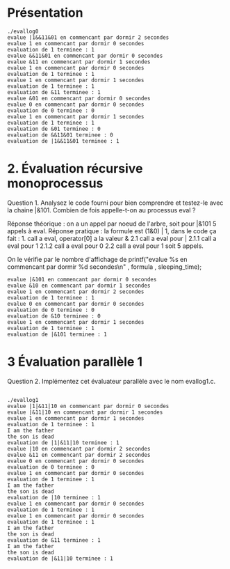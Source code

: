 # Présentation

```
./evallog0 
evalue |1&&11&01 en commencant par dormir 2 secondes
evalue 1 en commencant par dormir 0 secondes
evaluation de 1 terminee : 1
evalue &&11&01 en commencant par dormir 0 secondes
evalue &11 en commencant par dormir 1 secondes
evalue 1 en commencant par dormir 0 secondes
evaluation de 1 terminee : 1
evalue 1 en commencant par dormir 1 secondes
evaluation de 1 terminee : 1
evaluation de &11 terminee : 1
evalue &01 en commencant par dormir 0 secondes
evalue 0 en commencant par dormir 0 secondes
evaluation de 0 terminee : 0
evalue 1 en commencant par dormir 1 secondes
evaluation de 1 terminee : 1
evaluation de &01 terminee : 0
evaluation de &&11&01 terminee : 0
evaluation de |1&&11&01 terminee : 1

```

# 2. Évaluation récursive monoprocessus

Question 1. Analysez le code fourni pour bien comprendre et testez-le avec
la chaine |&101. Combien de fois appelle-t-on au processus eval ?

Réponse théorique : on a un appel par noeud de l'arbre, soit pour |&101 5 appels à eval.
Réponse pratique : la formule est (1&0) | 1,
	dans le code ça fait : 
	1. call a eval, operator[0] a la valeur &
		2.1 call a eval pour |
			2.1.1 call a eval pour 1
			2.1.2 call a eval pour 0
		2.2 call a eval pour 1
soit 5 appels.

On le vérifie par le nombre d'affichage de printf("evalue %s en commencant par dormir %d secondes\n" , formula , sleeping_time);

```
evalue |&101 en commencant par dormir 0 secondes
evalue &10 en commencant par dormir 1 secondes
evalue 1 en commencant par dormir 2 secondes
evaluation de 1 terminee : 1
evalue 0 en commencant par dormir 0 secondes
evaluation de 0 terminee : 0
evaluation de &10 terminee : 0
evalue 1 en commencant par dormir 1 secondes
evaluation de 1 terminee : 1
evaluation de |&101 terminee : 1

```

# 3 Évaluation parallèle 1

Question 2. Implémentez cet évaluateur parallèle avec le nom evallog1.c.

```

./evallog1 
evalue |1|&11|10 en commencant par dormir 0 secondes
evalue |&11|10 en commencant par dormir 1 secondes
evalue 1 en commencant par dormir 1 secondes
evaluation de 1 terminee : 1
I am the father
the son is dead
evaluation de |1|&11|10 terminee : 1
evalue |10 en commencant par dormir 2 secondes
evalue &11 en commencant par dormir 2 secondes
evalue 0 en commencant par dormir 0 secondes
evaluation de 0 terminee : 0
evalue 1 en commencant par dormir 0 secondes
evaluation de 1 terminee : 1
I am the father
the son is dead
evaluation de |10 terminee : 1
evalue 1 en commencant par dormir 0 secondes
evaluation de 1 terminee : 1
evalue 1 en commencant par dormir 0 secondes
evaluation de 1 terminee : 1
I am the father
the son is dead
evaluation de &11 terminee : 1
I am the father
the son is dead
evaluation de |&11|10 terminee : 1


```